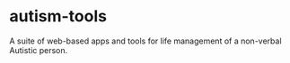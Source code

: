 # autism-tools
A suite of web-based apps and tools for life management of a non-verbal Autistic person.
